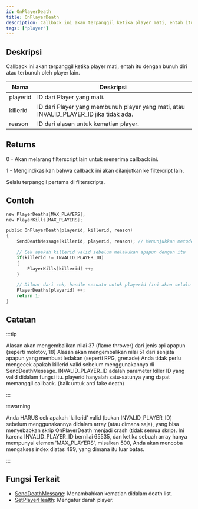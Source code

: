 ```yaml
---
id: OnPlayerDeath
title: OnPlayerDeath
description: Callback ini akan terpanggil ketika player mati, entah itu dengan bunuh diri atau terbunuh oleh player lain.
tags: ["player"]
---
```


## Deskripsi

Callback ini akan terpanggil ketika player mati, entah itu dengan bunuh diri atau terbunuh oleh player lain.

| Nama     | Deskripsi                                                                        |
| -------- | -------------------------------------------------------------------------------- |
| playerid | ID dari Player yang mati.                                                             |
| killerid | ID dari Player yang membunuh player yang mati, atau INVALID_PLAYER_ID jika tidak ada. |
| reason   | ID dari alasan untuk kematian player.                                                 |

## Returns

0 - Akan melarang filterscript lain untuk menerima callback ini.

1 - Mengindikasikan bahwa callback ini akan dilanjutkan ke filtercript lain.

Selalu terpanggil pertama di filterscripts.

## Contoh

```c
new PlayerDeaths[MAX_PLAYERS];
new PlayerKills[MAX_PLAYERS];

public OnPlayerDeath(playerid, killerid, reason)
{
    SendDeathMessage(killerid, playerid, reason); // Menunjukkan metode bunuh di killfeed

    // Cek apakah killerid valid sebelum melakukan apapun dengan itu
    if(killerid != INVALID_PLAYER_ID)
    {
        PlayerKills[killerid] ++;
    }

    // Diluar dari cek, handle sesuatu untuk playerid (ini akan selalu valid)
    PlayerDeaths[playerid] ++;
    return 1;
}
```

## Catatan

:::tip

Alasan akan mengembalikan nilai 37 (flame thrower) dari jenis api apapun (seperti molotov, 18) Alasan akan mengembalikan nilai 51 dari senjata apapun yang membuat ledakan (seperti RPG, grenade) Anda tidak perlu mengecek apakah killerid valid sebelum menggunakannya di SendDeathMessage. INVALID_PLAYER_ID adalah parameter killer ID yang valid didalam fungsi itu. playerid hanyalah satu-satunya yang dapat memanggil callback. (baik untuk anti fake death)

:::

:::warning

Anda HARUS cek apakah 'killerid' valid (bukan INVALID_PLAYER_ID) sebelum menggunakannya didalam array (atau dimana saja), yang bisa menyebabkan skrip OnPlayerDeath menjadi crash (tidak semua skrip). Ini karena INVALID_PLAYER_ID bernilai 65535, dan ketika sebuah array hanya mempunyai elemen 'MAX_PLAYERS', misalkan 500, Anda akan mencoba mengakses index diatas 499, yang dimana itu luar batas.

:::

## Fungsi Terkait

- [SendDeathMessage](../functions/SendDeathMessage.md): Menambahkan kematian didalam death list.
- [SetPlayerHealth](../functions/SetPlayerHealth.md): Mengatur darah player.
